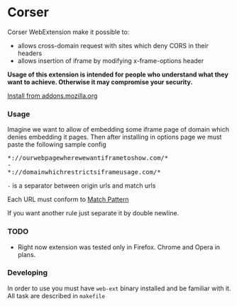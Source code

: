 # Corser

Corser WebExtension make it possible to:

* allows cross-domain request with sites which deny CORS in their headers
* allows insertion of iframe by modifying x-frame-options header

**Usage of this extension is intended for people who understand what they want to achieve. Otherwise it may compromise your security.**

[Install from addons.mozilla.org](https://addons.mozilla.org/en-US/firefox/addon/corser/)

### Usage

Imagine we want to allow of embedding some iframe page of domain which denies embedding it pages.
Then after installing in options page we must paste the following sample config

<pre>
*://ourwebpagewherewewantiframetoshow.com/*
-
*://domainwhichrestrictsiframeusage.com/*
</pre>

`-` is a separator between origin urls and match urls

Each URL must conform to [Match Pattern](https://developer.mozilla.org/en-US/Add-ons/WebExtensions/Match_patterns)

If you want another rule just separate it by double newline.

### TODO

* Right now extension was tested only in Firefox. Chrome and Opera in plans.

### Developing

In order to use you must have `web-ext` binary installed and be familiar with it. All task are described in `makefile`
